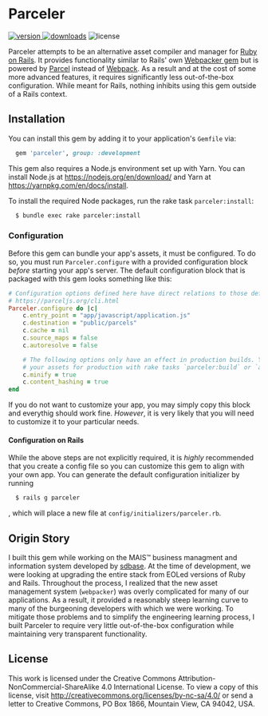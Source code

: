 # Parceler
[![version](https://img.shields.io/gem/v/parceler.svg?label=version&style=flat-square)
![downloads](https://img.shields.io/gem/dt/parceler.svg?style=flat-square)](https://rubygems.org/gems/parceler)
![license](https://img.shields.io/badge/license-CC--BY--NC--SA--4.0-green)

Parceler attempts to be an alternative asset compiler and manager for [Ruby on Rails](https://rubyonrails.org/). It provides functionality similar to Rails' own [Webpacker gem](https://github.com/rails/webpacker) but is powered by [Parcel](https://parceljs.org/) instead of [Webpack](https://webpack.js.org/). As a result and at the cost of some more advanced features, it requires significantly less out-of-the-box configuration. While meant for Rails, nothing inhibits using this gem outside of a Rails context.

## Installation
You can install this gem by adding it to your application's `Gemfile` via:

```ruby
  gem 'parceler', group: :development
```

This gem also requires a Node.js environment set up with Yarn. You can install Node.js at https://nodejs.org/en/download/ and Yarn at https://yarnpkg.com/en/docs/install.

To install the required Node packages, run the rake task `parceler:install`:

```sh
  $ bundle exec rake parceler:install
```

### Configuration
Before this gem can bundle your app's assets, it must be configured. To do so, you must run `Parceler.configure` with a provided configuration block _before_ starting your app's server. The default configuration block that is packaged with this gem looks something like this:

```rb
# Configuration options defined here have direct relations to those defined in the official documentation.
# https://parceljs.org/cli.html
Parceler.configure do |c|
    c.entry_point = "app/javascript/application.js"
    c.destination = "public/parcels"
    c.cache = nil
    c.source_maps = false
    c.autoresolve = false

    # The following options only have an effect in production builds. You can parcel
    # your assets for production with rake tasks `parceler:build` or `assets:precompile`.
    c.minify = true
    c.content_hashing = true
end
```

If you do not want to customize your app, you may simply copy this block and everythig should work fine. _However_, it is very likely that you will need to customize it to your particular needs.

#### Configuration on Rails
While the above steps are not explicitly required, it is _highly_ recommended that you create a config file so you can customize this gem to align with your own app. You can generate the default configuration initializer by running

```sh
  $ rails g parceler
```

, which will place a new file at `config/initializers/parceler.rb`.

## Origin Story
I built this gem while working on the MAIS™ business managment and information system developed by [sdbase](sdbase.com). At the time of development, we were looking at upgrading the entire stack from EOLed versions of Ruby and Rails. Throughout the process, I realized that the new asset management system (`webpacker`) was overly complicated for many of our applications. As a result, it provided a reasonably steep learning curve to many of the burgeoning developers with which we were working. To mitigate those problems and to simplify the engineering learning process, I built Parceler to require very little out-of-the-box configuration while maintaining very transparent functionality.

## License
This work is licensed under the Creative Commons Attribution-NonCommercial-ShareAlike 4.0 International License. To view a copy of this license, visit http://creativecommons.org/licenses/by-nc-sa/4.0/ or send a letter to Creative Commons, PO Box 1866, Mountain View, CA 94042, USA.
